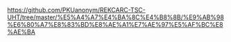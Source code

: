 https://github.com/PKUanonym/REKCARC-TSC-UHT/tree/master/%E5%A4%A7%E4%BA%8C%E4%B8%8B/%E9%AB%98%E6%80%A7%E8%83%BD%E8%AE%A1%E7%AE%97%E5%AF%BC%E8%AE%BA
